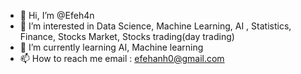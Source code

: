 - 👋 Hi, I’m @Efeh4n
- 👀 I’m interested in Data Science, Machine Learning, AI , Statistics, Finance, Stocks Market, Stocks trading(day trading)
- 🌱 I’m currently learning AI, Machine learning
- 📫 How to reach me   email : efehanh0@gmail.com


<!---
Efeh4n/Efeh4n is a ✨ special ✨ repository because its `README.md` (this file) appears on your GitHub profile.
You can click the Preview link to take a look at your changes.
--->
